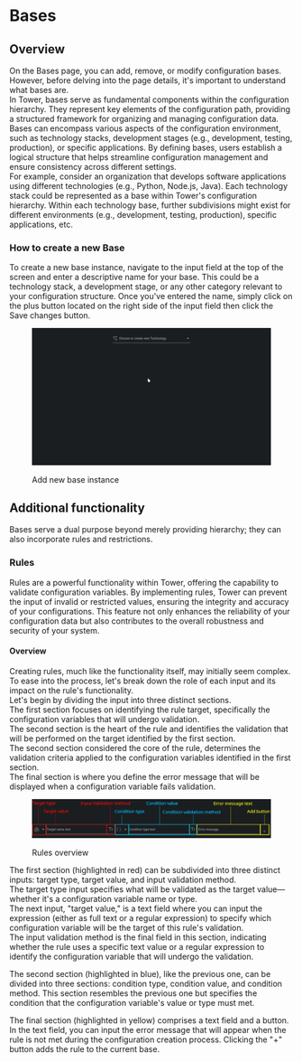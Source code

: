 # Bases

## Overview

On the Bases page, you can add, remove, or modify configuration bases. However, before delving into the page details, it's important to understand what bases are.\
In Tower, bases serve as fundamental components within the configuration hierarchy. They represent key elements of the configuration path, providing a structured framework for organizing and managing configuration data.\
Bases can encompass various aspects of the configuration environment, such as technology stacks, development stages (e.g., development, testing, production), or specific applications. By defining bases, users establish a logical structure that helps streamline configuration management and ensure consistency across different settings.\
For example, consider an organization that develops software applications using different technologies (e.g., Python, Node.js, Java). Each technology stack could be represented as a base within Tower's configuration hierarchy. Within each technology base, further subdivisions might exist for different environments (e.g., development, testing, production), specific applications, etc.

### How to create a new Base

To create a new base instance, navigate to the input field at the top of the screen and enter a descriptive name for your base. This could be a technology stack, a development stage, or any other category relevant to your configuration structure. Once you've entered the name, simply click on the plus button located on the right side of the input field then click the Save changes button.

<figure><img src="../.gitbook/assets/base_create (1).gif" alt=""><figcaption><p>Add new base instance</p></figcaption></figure>

## Additional functionality

Bases serve a dual purpose beyond merely providing hierarchy; they can also incorporate rules and restrictions.

### Rules

Rules are a powerful functionality within Tower, offering the capability to validate configuration variables. By implementing rules, Tower can prevent the input of invalid or restricted values, ensuring the integrity and accuracy of your configurations. This feature not only enhances the reliability of your configuration data but also contributes to the overall robustness and security of your system.

#### Overview

Creating rules, much like the functionality itself, may initially seem complex. To ease into the process, let's break down the role of each input and its impact on the rule's functionality.\
Let's begin by dividing the input into three distinct sections. \
The first section focuses on identifying the rule target, specifically the configuration variables that will undergo validation.\
The second section is the heart of the rule and identifies the validation that will be performed on the target identified by the first section.\
The second section considered the core of the rule, determines the validation criteria applied to the configuration variables identified in the first section.\
The final section is where you define the error message that will be displayed when a configuration variable fails validation.

<figure><img src="../.gitbook/assets/Rules_overview (3).png" alt=""><figcaption><p>Rules overview</p></figcaption></figure>

The first section (highlighted in red) can be subdivided into three distinct inputs: target type, target value, and input validation method. \
The target type input specifies what will be validated as the target value—whether it's a configuration variable name or type.\
The next input, "target value," is a text field where you can input the expression (either as full text or a regular expression) to specify which configuration variable will be the target of this rule's validation.\
The input validation method is the final field in this section, indicating whether the rule uses a specific text value or a regular expression to identify the configuration variable that will undergo the validation.

The second section (highlighted in blue), like the previous one, can be divided into three sections: condition type, condition value, and condition method. This section resembles the previous one but specifies the condition that the configuration variable's value or type must met.

The final section (highlighted in yellow) comprises a text field and a button. In the text field, you can input the error message that will appear when the rule is not met during the configuration creation process. Clicking the "+" button adds the rule to the current base.

